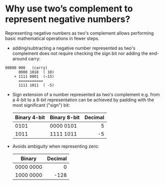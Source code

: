 # Why use two’s complement to represent negative numbers? #
Representing negative numbers as two's complement allows performing basic mathematical operations in fewer steps.
- adding/subtracting a negative number represented as two's complement does not require checking the sign bit nor adding the end-around carry:

<pre><code>00000 000   (carry)
	  0000 1010  ( 10)
	+ 1111 0001  (−15)
 	  ===========
	  1111 1011  ( -5)
</code></pre>

- Sign extension of a number represented as two's complement e.g. from a 4-bit to a 8-bit representation can be achieved by padding with the most significant ("sign") bit:

	Binary 4-bit | Binary 8-bit | Decimal
	----|-------|--------:
	0101 | 0000 0101 |  5
	1011 | 1111 1011 | -5

- Avoids ambiguity when representing zero:

	Binary | Decimal
	-------|-------:
	0000 0000 |    0
	1000 0000 | -128 
